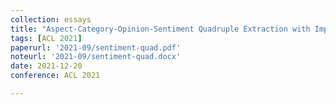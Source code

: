 ```yaml
---
collection: essays
title: "Aspect-Category-Opinion-Sentiment Quadruple Extraction with Implicit Aspects and Opinions"
tags: [ACL 2021]
paperurl: '2021-09/sentiment-quad.pdf'
noteurl: '2021-09/sentiment-quad.docx'
date: 2021-12-20
conference: ACL 2021

---
```



